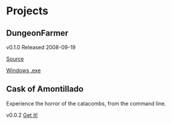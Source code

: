 # Projects #

## DungeonFarmer ##

v0.1.0 Released 2008-09-19

[Source](http://strd6.googlecode.com/files/dungeon_farmer-0.1.0.tar.gz)

[Windows .exe](http://strd6.googlecode.com/files/dungeon_farmer-0.1.0.exe)

## Cask of Amontillado ##
Experience the horror of the catacombs, from the command line.

v0.0.2 [Get it!](http://strd6.googlecode.com/files/cask-0.0.2.tar.gz)